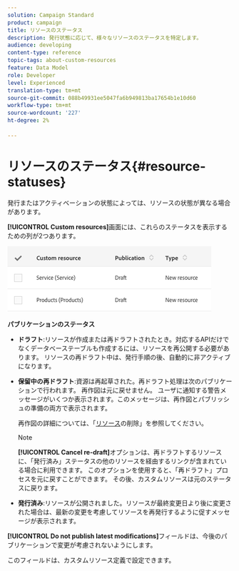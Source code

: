 ```yaml
---
solution: Campaign Standard
product: campaign
title: リソースのステータス
description: 発行状態に応じて、様々なリソースのステータスを特定します。
audience: developing
content-type: reference
topic-tags: about-custom-resources
feature: Data Model
role: Developer
level: Experienced
translation-type: tm+mt
source-git-commit: 088b49931ee5047fa6b949813ba17654b1e10d60
workflow-type: tm+mt
source-wordcount: '227'
ht-degree: 2%

---
```



# リソースのステータス{#resource-statuses}

発行またはアクティベーションの状態によっては、リソースの状態が異なる場合があります。

**[!UICONTROL Custom resources]**&#x200B;画面には、これらのステータスを表示するための列が2つあります。

![](assets/schema_colonne_1.png)

**パブリケーションのステータス**

* **ドラフト**:リソースが作成または再ドラフトされたとき。対応するAPIだけでなくデータベーステーブルも作成するには、リソースを再公開する必要があります。 リソースの再ドラフト中は、発行手順の後、自動的に非アクティブになります。
* **保留中の再ドラフト**:資源は再起草された。再ドラフト処理は次のパブリケーションで行われます。 再作図は元に戻せません。 ユーザに通知する警告メッセージがいくつか表示されます。このメッセージは、再作図とパブリッシュの準備の両方で表示されます。

   再作図の詳細については、「[リソース](../../developing/using/deleting-a-resource.md)の削除」を参照してください。

   >[!NOTE]
   >
   >**[!UICONTROL Cancel re-draft]**&#x200B;オプションは、再ドラフトするリソースに、「発行済み」ステータスの他のリソースを経由するリンクが含まれている場合に利用できます。 このオプションを使用すると、「再ドラフト」プロセスを元に戻すことができます。 その後、カスタムリソースは元のステータスに戻ります。

* **発行済み**:リソースが公開されました。リソースが最終変更日より後に変更された場合は、最新の変更を考慮してリソースを再発行するように促すメッセージが表示されます。

**[!UICONTROL Do not publish latest modifications]**&#x200B;フィールドは、今後のパブリケーションで変更が考慮されないようにします。

このフィールドは、カスタムリソース定義で設定できます。
